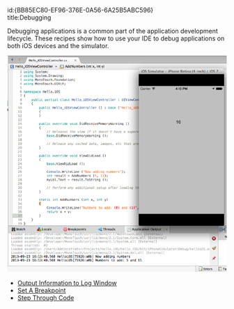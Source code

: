 id:{BB85EC80-EF96-376E-0A56-6A25B5ABC596}  
title:Debugging  

Debugging applications is a common part of the application development
lifecycle. These recipes show how to use your IDE to debug applications on
both iOS devices and the simulator.

 [ ![](Images/ios_log_02.png)](Images/ios_log_02.png)

-   [Output Information to Log Window](/recipes/cross-platform/ide/debugging/output_information_to_log_window/)
-   [Set A Breakpoint](/recipes/cross-platform/ide/debugging/set_a_breakpoint/)
-   [Step Through Code](/recipes/cross-platform/ide/debugging/step_through_code/)
